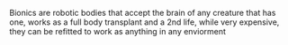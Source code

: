 Bionics are robotic bodies that accept the brain of any creature that has one, works as a full body transplant and a 2nd life, while very expensive, they can be refitted to work as anything in any enviorment